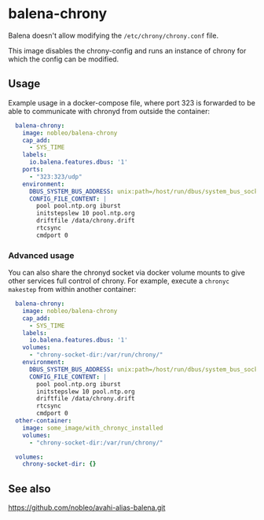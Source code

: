 # balena-chrony

Balena doesn't allow modifying the `/etc/chrony/chrony.conf` file.

This image disables the chrony-config and runs an instance of chrony for which the config can be modified.

## Usage

Example usage in a docker-compose file, where port 323 is forwarded to be able to communicate with chronyd from outside the container:

```yaml
  balena-chrony:
    image: nobleo/balena-chrony
    cap_add:
      - SYS_TIME
    labels:
      io.balena.features.dbus: '1'
    ports:
      - "323:323/udp"
    environment:
      DBUS_SYSTEM_BUS_ADDRESS: unix:path=/host/run/dbus/system_bus_socket
      CONFIG_FILE_CONTENT: |
        pool pool.ntp.org iburst
        initstepslew 10 pool.ntp.org
        driftfile /data/chrony.drift
        rtcsync
        cmdport 0
```

### Advanced usage
You can also share the chronyd socket via docker volume mounts to give other services full control of chrony. For example, execute a `chronyc makestep` from within another container:

```yaml
  balena-chrony:
    image: nobleo/balena-chrony
    cap_add:
      - SYS_TIME
    labels:
      io.balena.features.dbus: '1'
    volumes:
      - "chrony-socket-dir:/var/run/chrony/"
    environment:
      DBUS_SYSTEM_BUS_ADDRESS: unix:path=/host/run/dbus/system_bus_socket
      CONFIG_FILE_CONTENT: |
        pool pool.ntp.org iburst
        initstepslew 10 pool.ntp.org
        driftfile /data/chrony.drift
        rtcsync
        cmdport 0
  other-container:
    image: some_image/with_chronyc_installed
    volumes:
      - "chrony-socket-dir:/var/run/chrony/"

  volumes:
    chrony-socket-dir: {}
```

## See also
https://github.com/nobleo/avahi-alias-balena.git
